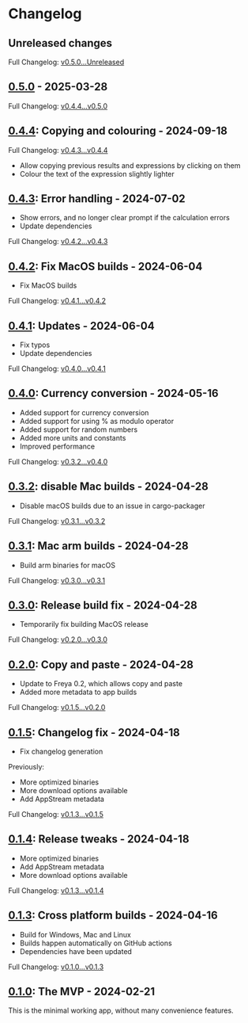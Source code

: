# Changelog

<!-- next-header -->

## Unreleased changes

Full Changelog: [v0.5.0...Unreleased]

## [0.5.0] - 2025-03-28

Full Changelog: [v0.4.4...v0.5.0]

## [0.4.4]: Copying and colouring - 2024-09-18

Full Changelog: [v0.4.3...v0.4.4]

- Allow copying previous results and expressions by clicking on them
- Colour the text of the expression slightly lighter

## [0.4.3]: Error handling - 2024-07-02

- Show errors, and no longer clear prompt if the calculation errors
- Update dependencies

Full Changelog: [v0.4.2...v0.4.3]

## [0.4.2]: Fix MacOS builds - 2024-06-04

- Fix MacOS builds

Full Changelog: [v0.4.1...v0.4.2]

## [0.4.1]: Updates - 2024-06-04

- Fix typos
- Update dependencies

Full Changelog: [v0.4.0...v0.4.1]

## [0.4.0]: Currency conversion - 2024-05-16

- Added support for currency conversion
- Added support for using % as modulo operator
- Added support for random numbers
- Added more units and constants
- Improved performance

Full Changelog: [v0.3.2...v0.4.0]

## [0.3.2]: disable Mac builds - 2024-04-28

- Disable macOS builds due to an issue in cargo-packager

Full Changelog: [v0.3.1...v0.3.2]

## [0.3.1]: Mac arm builds - 2024-04-28

- Build arm binaries for macOS

Full Changelog: [v0.3.0...v0.3.1]

## [0.3.0]: Release build fix - 2024-04-28

- Temporarily fix building MacOS release

Full Changelog: [v0.2.0...v0.3.0]

## [0.2.0]: Copy and paste - 2024-04-28

- Update to Freya 0.2, which allows copy and paste
- Added more metadata to app builds

Full Changelog: [v0.1.5...v0.2.0]

## [0.1.5]: Changelog fix - 2024-04-18

- Fix changelog generation

Previously:

- More optimized binaries
- More download options available
- Add AppStream metadata

Full Changelog: [v0.1.3...v0.1.5]

## [0.1.4]: Release tweaks - 2024-04-18

- More optimized binaries
- Add AppStream metadata
- More download options available

Full Changelog: [v0.1.3...v0.1.4]

## [0.1.3]: Cross platform builds - 2024-04-16

- Build for Windows, Mac and Linux
- Builds happen automatically on GitHub actions
- Dependencies have been updated

Full Changelog: [v0.1.0...v0.1.3]

## [0.1.0]: The MVP - 2024-02-21

This is the minimal working app, without many convenience features.

<!-- next-release-url -->
[0.5.0]: https://github.com/JadedBlueEyes/fendapp/releases/tag/v0.5.0
[0.4.4]: https://github.com/JadedBlueEyes/fendapp/releases/tag/v0.4.4
[0.4.3]: https://github.com/JadedBlueEyes/fendapp/releases/tag/v0.4.3
[0.4.2]: https://github.com/JadedBlueEyes/fendapp/releases/tag/v0.4.2
[0.4.1]: https://github.com/JadedBlueEyes/fendapp/releases/tag/v0.4.1
[0.4.0]: https://github.com/JadedBlueEyes/fendapp/releases/tag/v0.4.0
[0.3.2]: https://github.com/JadedBlueEyes/fendapp/releases/tag/v0.3.2
[0.3.1]: https://github.com/JadedBlueEyes/fendapp/releases/tag/v0.3.1
[0.3.0]: https://github.com/JadedBlueEyes/fendapp/releases/tag/v0.3.0
[0.2.0]: https://github.com/JadedBlueEyes/fendapp/releases/tag/v0.2.0
[0.1.5]: https://github.com/JadedBlueEyes/fendapp/releases/tag/v0.1.5
[0.1.4]: https://github.com/JadedBlueEyes/fendapp/releases/tag/v0.1.4
[0.1.3]: https://github.com/JadedBlueEyes/fendapp/releases/tag/v0.1.3
[0.1.0]: https://github.com/JadedBlueEyes/fendapp/releases/tag/v0.1.0

<!-- next-compare-url -->
[v0.5.0...Unreleased]: https://github.com/JadedBlueEyes/fendapp/compare/v0.5.0...HEAD
[v0.4.4...v0.5.0]: https://github.com/JadedBlueEyes/fendapp/compare/v0.4.4...v0.5.0
[v0.4.3...v0.4.4]: https://github.com/JadedBlueEyes/fendapp/compare/v0.4.3...v0.4.4
[v0.4.2...v0.4.3]: https://github.com/JadedBlueEyes/fendapp/compare/v0.4.2...v0.4.3
[v0.4.1...v0.4.2]: https://github.com/JadedBlueEyes/fendapp/compare/v0.4.1...v0.4.2
[v0.4.0...v0.4.1]: https://github.com/JadedBlueEyes/fendapp/compare/v0.4.0...v0.4.1
[v0.3.2...v0.4.0]: https://github.com/JadedBlueEyes/fendapp/compare/v0.3.2...v0.4.0
[v0.3.1...v0.3.2]: https://github.com/JadedBlueEyes/fendapp/compare/v0.3.1...v0.3.2
[v0.3.0...v0.3.1]: https://github.com/JadedBlueEyes/fendapp/compare/v0.3.0...v0.3.1
[v0.2.0...v0.3.0]: https://github.com/JadedBlueEyes/fendapp/compare/v0.2.0...v0.3.0
[v0.1.5...v0.2.0]: https://github.com/JadedBlueEyes/fendapp/compare/v0.1.5...v0.2.0
[v0.1.3...v0.1.5]: https://github.com/JadedBlueEyes/fendapp/compare/v0.1.3...v0.1.5
[v0.1.3...v0.1.4]: https://github.com/JadedBlueEyes/fendapp/compare/v0.1.3...v0.1.4
[v0.1.0...v0.1.3]: https://github.com/JadedBlueEyes/fendapp/compare/v0.1.0...v0.1.3
